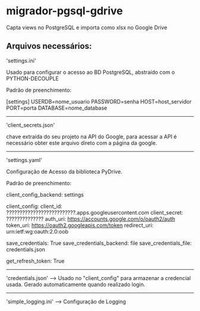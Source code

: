 # migrador-pgsql-gdrive
Capta views no PostgreSQL e importa como xlsx no Google Drive

Arquivos necessários:
----------------------------------------------------------------------
'settings.ini'

Usado para configurar o acesso ao BD PostgreSQL, abstraído com o PYTHON-DECOUPLE

Padrão de preenchimento:

[settings]
USERDB=nome_usuario
PASSWORD=senha
HOST=host_servidor
PORT=porta
DATABASE=nome_database

----------------------------------------------------------------------
'client_secrets.json'

chave extraída do seu projeto na API do Google, para acessar a API é necessário obter este arquivo direto com a página da google.

----------------------------------------------------------------------
'settings.yaml'

Configuração de Acesso da biblioteca PyDrive. 

Padrão de preenchimento:

client_config_backend: settings

client_config:
  client_id: ??????????????????????????.apps.googleusercontent.com
  client_secret: ??????????????
  auth_uri: https://accounts.google.com/o/oauth2/auth
  token_uri: https://oauth2.googleapis.com/token
  redirect_uri: urn:ietf:wg:oauth:2.0:oob
  

save_credentials: True
save_credentials_backend: file
save_credentials_file: credentials.json

get_refresh_token: True

----------------------------------------------------------------------

'credentials.json' --> Usado no "client_config" para armazenar a credencial usada. 
Gerado automaticamente quando realizado login.

----------------------------------------------------------------------

'simple_logging.ini' --> Configuração de Logging
